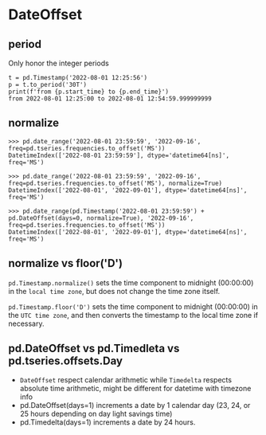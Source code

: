 # DateOffset

## period
Only honor the integer periods
```
t = pd.Timestamp('2022-08-01 12:25:56')
p = t.to_period('30T')
print(f'from {p.start_time} to {p.end_time}')
from 2022-08-01 12:25:00 to 2022-08-01 12:54:59.999999999
```

## normalize
```
>>> pd.date_range('2022-08-01 23:59:59', '2022-09-16', freq=pd.tseries.frequencies.to_offset('MS'))
DatetimeIndex(['2022-08-01 23:59:59'], dtype='datetime64[ns]', freq='MS')

>>> pd.date_range('2022-08-01 23:59:59', '2022-09-16', freq=pd.tseries.frequencies.to_offset('MS'), normalize=True)
DatetimeIndex(['2022-08-01', '2022-09-01'], dtype='datetime64[ns]', freq='MS')

>>> pd.date_range(pd.Timestamp('2022-08-01 23:59:59') + pd.DateOffset(days=0, normalize=True), '2022-09-16', freq=pd.tseries.frequencies.to_offset('MS'))
DatetimeIndex(['2022-08-01', '2022-09-01'], dtype='datetime64[ns]', freq='MS')
```

## normalize vs floor('D')
`pd.Timestamp.normalize()` sets the time component to midnight (00:00:00) in the `local time zone`, but does not change the time zone itself.

`pd.Timestamp.floor('D')` sets the time component to midnight (00:00:00) in the `UTC time zone`, and then converts the timestamp to the local time zone if necessary.

## pd.DateOffset vs pd.Timedleta vs pd.tseries.offsets.Day
- `DateOffset` respect calendar arithmetic while `Timedelta` respects absolute time arithmetic, might be different for datetime with timezone info
- pd.DateOffset(days=1) increments a date by 1 calendar day (23, 24, or 25 hours depending on day light savings time)
- pd.Timedelta(days=1) increments a date by 24 hours.
